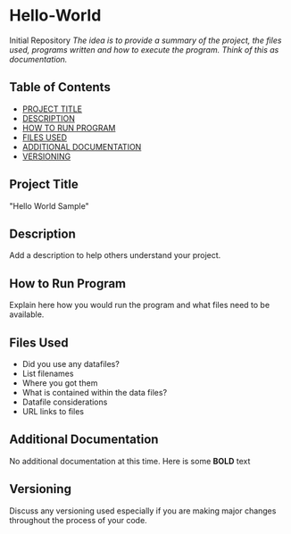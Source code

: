 # Hello-World
Initial Repository
*The idea is to provide a summary of the project, the files used, programs written and how to execute the program. Think of this as documentation.*

## Table of Contents

- [PROJECT TITLE](#Project-Title)
- [DESCRIPTION](#Description)
- [HOW TO RUN PROGRAM](#How-to-Run-Program)
- [FILES USED](#Files-Used)
- [ADDITIONAL DOCUMENTATION](#Additional-Documentation)
- [VERSIONING](#Versioning)

## Project Title

"Hello World Sample"

## Description

Add a description to help others understand your project.

## How to Run Program

Explain here how you would run the program and what files need to be available.

## Files Used

- Did you use any datafiles?
- List filenames
- Where you got them
- What is contained within the data files?
- Datafile considerations
- URL links to files

## Additional Documentation

No additional documentation at this time. Here is some **BOLD** text

## Versioning

Discuss any versioning used especially if you are making major changes throughout the process of your code.
